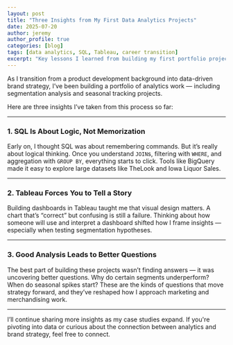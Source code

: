```yaml
---
layout: post
title: "Three Insights from My First Data Analytics Projects"
date: 2025-07-20
author: jeremy
author_profile: true
categories: [blog]
tags: [data analytics, SQL, Tableau, career transition]
excerpt: "Key lessons I learned from building my first portfolio projects in SQL and Tableau as I pivot into marketing and analytics."
---
```


As I transition from a product development background into data-driven brand strategy, I’ve been building a portfolio of analytics work — including segmentation analysis and seasonal tracking projects.

Here are three insights I’ve taken from this process so far:

---

### 1. SQL Is About Logic, Not Memorization

Early on, I thought SQL was about remembering commands. But it’s really about logical thinking. Once you understand `JOIN`s, filtering with `WHERE`, and aggregation with `GROUP BY`, everything starts to click. Tools like BigQuery made it easy to explore large datasets like TheLook and Iowa Liquor Sales.

---

### 2. Tableau Forces You to Tell a Story

Building dashboards in Tableau taught me that visual design matters. A chart that’s “correct” but confusing is still a failure. Thinking about how someone will use and interpret a dashboard shifted how I frame insights — especially when testing segmentation hypotheses.

---

### 3. Good Analysis Leads to Better Questions

The best part of building these projects wasn’t finding answers — it was uncovering better questions. Why do certain segments underperform? When do seasonal spikes start? These are the kinds of questions that move strategy forward, and they’ve reshaped how I approach marketing and merchandising work.

---

I’ll continue sharing more insights as my case studies expand. If you're pivoting into data or curious about the connection between analytics and brand strategy, feel free to connect.
